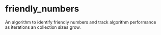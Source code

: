 # friendly_numbers
An algorithm to identify friendly numbers and track algorithm performance as iterations an collection sizes grow.
